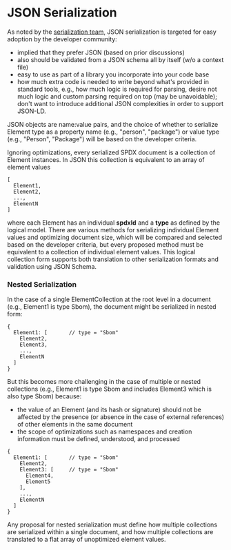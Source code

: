 # JSON Serialization

As noted by the [serialization team](https://github.com/spdx/meetings/blob/main/serialisation/Serialization%20Team%20Meeting%202023-07-20.md),
JSON serialization is targeted for easy adoption by the developer community:
* implied that they prefer JSON (based on prior discussions)
* also should be validated from a JSON schema all by itself (w/o a context file)
* easy to use as part of a library you incorporate into your code base
* how much extra code is needed to write beyond what's provided in standard tools,
e.g., how much logic is required for parsing, desire not much logic and custom parsing
required on top (may be unavoidable); don't want to introduce additional JSON complexities
in order to support JSON-LD.

JSON objects are name:value pairs, and the choice of whether to serialize Element type as a
property name (e.g., "person", "package") or value type (e.g., "Person", "Package") will be
based on the developer criteria.

Ignoring optimizations, every serialized SPDX document is a collection of Element instances.
In JSON this collection is equivalent to an array of element values
```
[
  Element1,
  Element2,
  ...,
  ElementN
]
```
where each Element has an individual **spdxId** and a **type** as defined by the logical model.
There are various methods for serializing individual Element values and optimizing document size,
which will be compared and selected based on the developer criteria, but every proposed method
must be equivalent to a collection of individual element values. This logical collection form
supports both translation to other serialization formats and validation using JSON Schema.

### Nested Serialization

In the case of a single ElementCollection at the root level in a document (e.g., Element1 is type Sbom),
the document might be serialized in nested form:
```
{
  Element1: [       // type = "Sbom"
    Element2,
    Element3,
    ...,
    ElementN
  ]
}
```
But this becomes more challenging in the case of multiple or nested collections
(e.g., Element1 is type Sbom and includes Element3 which is also type Sbom) because:
* the value of an Element (and its hash or signature) should not be affected by the presence
(or absence in the case of external references) of other elements in the same document
* the scope of optimizations such as namespaces and creation information must be defined,
understood, and processed
```
{
  Element1: [       // type = "Sbom"
    Element2,
    Element3: [     // type = "Sbom"
      Element4,
      Element5
    ],
    ...,
    ElementN
  ]
}
```
Any proposal for nested serialization must define how multiple collections are serialized
within a single document, and how multiple collections are translated to a flat array of 
unoptimized element values.